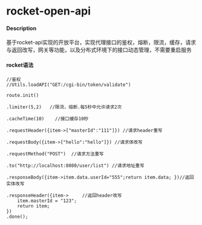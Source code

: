 # rocket-open-api

#### Description
基于rocket-api实现的开放平台，实现代理接口的鉴权，熔断，限流，缓存，请求与返回改写，网关等功能，以及分布式环境下的接口动态管理，不需要重启服务


#### rocket语法

```
//鉴权
//Utils.loadAPI("GET:/cgi-bin/token/validate")

route.init()

.limiter(5,2)   //限流，熔断.每5秒中允许请求2次

.cacheTime(10)    //接口缓存10秒

.requestHeader({item->["masterId":"111"]}) //请求header重写

.requestBody({item->["hello":"hello"]}) //请求体改写

.requestMethod("POST")  //请求方法重写

.to("http://localhost:8080/user/list") //请求地址重写

.responseBody({item->item.data.userId="555";return item.data; })//返回实体改写

.responseHeader({item->     //返回header改写
    item.masterId = "123";
    return item;
})
.done();
```

